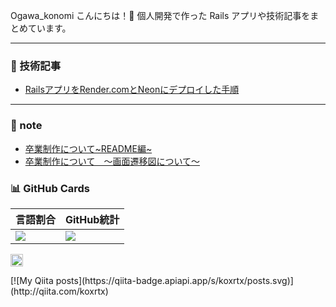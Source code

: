 Ogawa_konomi
こんにちは！👋
個人開発で作った Rails アプリや技術記事をまとめています。

---


### 📝 技術記事
- [RailsアプリをRender.comとNeonにデプロイした手順](https://qiita.com/xxxx/items/xxxxxx)


---


### 📝 note
- [卒業制作について~README編~](https://note.com/proper_koxrtx/n/n01b649292729?from=notice)
- [卒業制作について　〜画面遷移図について〜](https://note.com/proper_koxrtx/n/na011eb4ef22c)

### 📊 GitHub Cards

| 言語割合 | GitHub統計 |
|----------|------------|
| ![](https://github-profile-summary-cards.vercel.app/api/cards/repos-per-language?username=koxrtx&theme=tokyonight) | ![](https://github-profile-summary-cards.vercel.app/api/cards/stats?username=koxrtx&theme=tokyonight) |

<p align="left">
  <!-- GitHub プロフィールビュー数 -->
  <a href="https://github.com/koxrtx">
    <img height="20" src="https://komarev.com/ghpvc/?username=koxrtx&color=yellow" />
  </a>
</p>
  <!-- Qiita 投稿数 -->
  [![My Qiita posts](https://qiita-badge.apiapi.app/s/koxrtx/posts.svg)](http://qiita.com/koxrtx)
